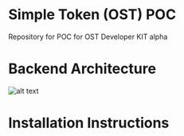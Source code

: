 # Simple Token (OST) POC
Repository for POC for OST Developer KIT alpha
# Backend Architecture
![alt text](https://github.com/tejasnikumbh/ost-poc/blob/master/resources/backend_architecture.png)
# Installation Instructions
